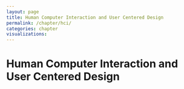 ```yaml
---
layout: page
title: Human Computer Interaction and User Centered Design
permalink: /chapter/hci/
categories: chapter
visualizations:
---
```


# Human Computer Interaction and User Centered Design
